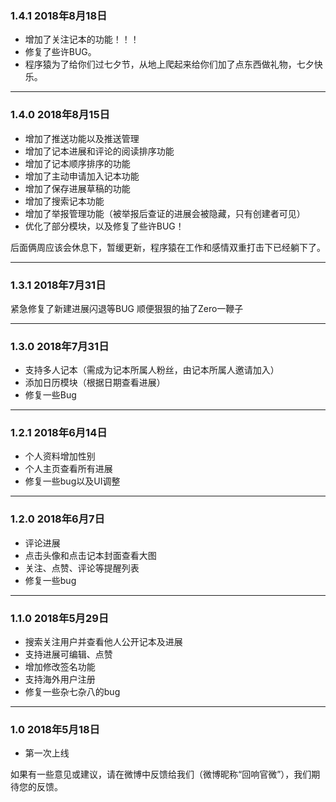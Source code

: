 ### 1.4.1 2018年8月18日
* 增加了关注记本的功能！！！
* 修复了些许BUG。
* 程序猿为了给你们过七夕节，从地上爬起来给你们加了点东西做礼物，七夕快乐。

---

### 1.4.0 2018年8月15日
* 增加了推送功能以及推送管理
* 增加了记本进展和评论的阅读排序功能
* 增加了记本顺序排序的功能
* 增加了主动申请加入记本功能
* 增加了保存进展草稿的功能
* 增加了搜索记本功能
* 增加了举报管理功能（被举报后查证的进展会被隐藏，只有创建者可见）
* 优化了部分模块，以及修复了些许BUG！

后面俩周应该会休息下，暂缓更新，程序猿在工作和感情双重打击下已经躺下了。

---

### 1.3.1 2018年7月31日
紧急修复了新建进展闪退等BUG
顺便狠狠的抽了Zero一鞭子

---

### 1.3.0 2018年7月31日
* 支持多人记本（需成为记本所属人粉丝，由记本所属人邀请加入）
* 添加日历模块（根据日期查看进展）
* 修复一些Bug

---

### 1.2.1 2018年6月14日
* 个人资料增加性别
* 个人主页查看所有进展
* 修复一些bug以及UI调整

---

### 1.2.0 2018年6月7日
* 评论进展
* 点击头像和点击记本封面查看大图
* 关注、点赞、评论等提醒列表
* 修复一些bug

---

### 1.1.0 2018年5月29日
* 搜索关注用户并查看他人公开记本及进展
* 支持进展可编辑、点赞
* 增加修改签名功能
* 支持海外用户注册
* 修复一些杂七杂八的bug

---


### 1.0 2018年5月18日
* 第一次上线

如果有一些意见或建议，请在微博中反馈给我们（微博昵称“回响官微”），我们期待您的反馈。


